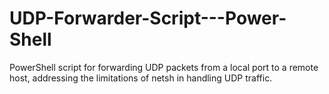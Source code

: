 # UDP-Forwarder-Script---Power-Shell
PowerShell script for forwarding UDP packets from a local port to a remote host, addressing the limitations of netsh in handling UDP traffic.
